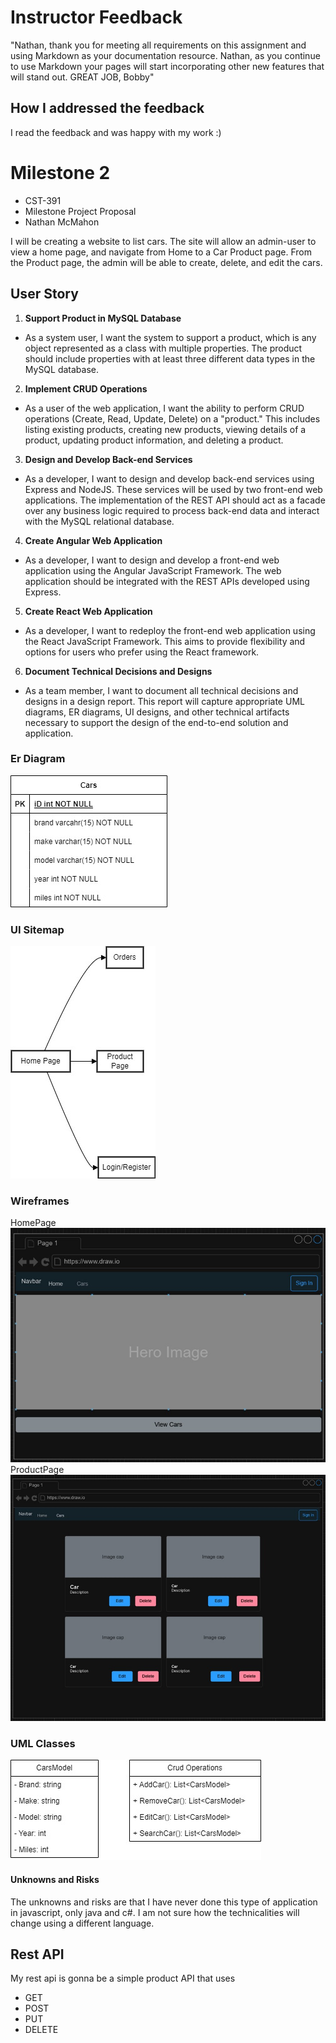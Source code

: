 # Instructor Feedback
"Nathan, thank you for meeting all requirements on this assignment and using Markdown as your documentation resource.
Nathan, as you continue to use Markdown your pages will start incorporating other new features that will stand out.  GREAT JOB, Bobby"

## How I addressed the feedback
I read the feedback and was happy with my work :)

# Milestone 2
- CST-391
- Milestone Project Proposal
- Nathan McMahon

I will be creating a website to list cars. The site will allow an admin-user to view a home page, and navigate from Home to a Car Product page. From the Product page, the admin will be able to create, delete, and edit the cars. 

## User Story
1. **Support Product in MySQL Database**
 - As a system user, I want the system to support a product, which is any object represented as a class with multiple properties. The product should include properties with at least three different data types in the MySQL database.
 2. **Implement CRUD Operations**
 - As a user of the web application, I want the ability to perform CRUD operations (Create, Read, Update, Delete) on a "product." This includes listing existing products, creating new products, viewing details of a product, updating product information, and deleting a product.
 3. **Design and Develop Back-end Services**
 - As a developer, I want to design and develop back-end services using Express and NodeJS. These services will be used by two front-end web applications. The implementation of the REST API should act as a facade over any business logic required to process back-end data and interact with the MySQL relational database.
 4. **Create Angular Web Application**
 - As a developer, I want to design and develop a front-end web application using the Angular JavaScript Framework. The web application should be integrated with the REST APIs developed using Express.
 5. **Create React Web Application**
 - As a developer, I want to redeploy the front-end web application using the React JavaScript Framework. This aims to provide flexibility and options for users who prefer using the React framework.
 6. **Document Technical Decisions and Designs**
 - As a team member, I want to document all technical decisions and designs in a design report. This report will capture appropriate UML diagrams, ER diagrams, UI designs, and other technical artifacts necessary to support the design of the end-to-end solution and application.

 ### Er Diagram
 ![erDiagram](cars.jpg)
 ### UI Sitemap
 ![siteMap](carsSiteMap.jpg)
 ### Wireframes
 HomePage
 ![homePage](homePage.jpg)
 ProductPage
 ![productPage](productPage.jpg)

 ### UML Classes
 ![uml](carsUML.jpg)

 #### Unknowns and Risks
 The unknowns and risks are that I have never done this type of application in javascript, only java and c#. I am not sure how the technicalities will change using a different language.

 ## Rest API
 My rest api is gonna be a simple product API that uses

 - GET
 - POST
 - PUT
 - DELETE